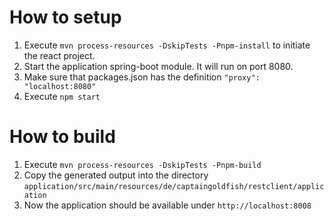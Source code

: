 # How to setup

1. Execute `mvn process-resources -DskipTests -Pnpm-install` to initiate the react project.
2. Start the application spring-boot module. It will run on port 8080.
3. Make sure that packages.json has the definition `"proxy": "localhost:8080"`
4. Execute `npm start`
                        
# How to build

1. Execute `mvn process-resources -DskipTests -Pnpm-build`
2. Copy the generated output into the
   directory `application/src/main/resources/de/captaingoldfish/restclient/application`
3. Now the application should be available under `http://localhost:8008`

